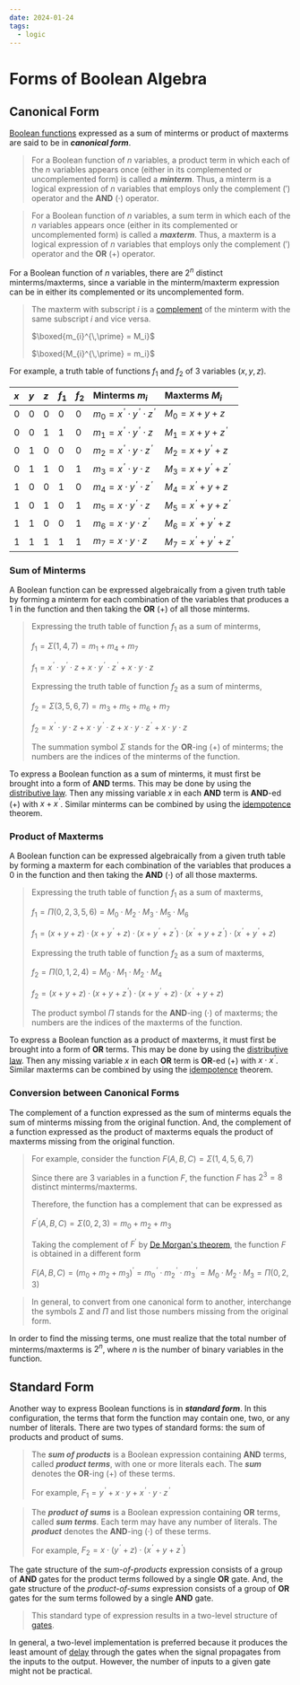 ```yaml
---
date: 2024-01-24
tags:
  - logic
---
```


# Forms of Boolean Algebra

## Canonical Form

[Boolean functions](3d005f51.md) expressed as a sum of minterms or product of maxterms are said to be in ***canonical form***.

> For a Boolean function of $n$ variables, a product term in which each of the $n$ variables appears once (either in its complemented or uncomplemented form) is called a ***minterm***. Thus, a minterm is a logical expression of $n$ variables that employs only the complement $(')$ operator and the **AND** $(\cdot)$ operator.

> For a Boolean function of $n$ variables, a sum term in which each of the $n$ variables appears once (either in its complemented or uncomplemented form) is called a ***maxterm***. Thus, a maxterm is a logical expression of $n$ variables that employs only the complement $(')$ operator and the **OR** $(+)$ operator.

For a Boolean function of $n$ variables, there are $2^n$ distinct minterms/maxterms, since a variable in the minterm/maxterm expression can be in either its complemented or its uncomplemented form.

> The maxterm with subscript $i$ is a [complement](3d005f51.md) of the minterm with the same subscript $i$ and vice versa.
>
> $\boxed{m_{i}^{\,\prime} = M_i}$
>
> $\boxed{M_{i}^{\,\prime} = m_i}$

For example, a truth table of functions $f_1$ and $f_2$ of $3$ variables $(x,\,y,\,z)$.

| $x$ | $y$ | $z$ | $f_1$ | $f_2$ | **Minterms** $m_i$ | **Maxterms** $M_i$ |
| :- | :- | :- | :- | :- | :- | :- |
| $0$ | $0$ | $0$ | $0$ | $0$ | $\displaystyle m_0 = x^{\,\prime} \cdot y^{\,\prime} \cdot z^{\,\prime}$ | $\displaystyle M_0 = x + y + z$ |
| $0$ | $0$ | $1$ | $1$ | $0$ | $\displaystyle m_1 = x^{\,\prime} \cdot y^{\,\prime} \cdot z$ | $\displaystyle M_1 = x + y + z^{\,\prime}$ |
| $0$ | $1$ | $0$ | $0$ | $0$ | $\displaystyle m_2 = x^{\,\prime} \cdot y \cdot z^{\,\prime}$ | $\displaystyle M_2 = x + y^{\,\prime} + z$ |
| $0$ | $1$ | $1$ | $0$ | $1$ | $\displaystyle m_3 = x^{\,\prime} \cdot y \cdot z$ | $\displaystyle M_3 = x + y^{\,\prime} + z^{\,\prime}$ |
| $1$ | $0$ | $0$ | $1$ | $0$ | $\displaystyle m_4 = x \cdot y^{\,\prime} \cdot z^{\,\prime}$ | $\displaystyle M_4 = x^{\,\prime} + y + z$ |
| $1$ | $0$ | $1$ | $0$ | $1$ | $\displaystyle m_5 = x \cdot y^{\,\prime} \cdot z$ | $\displaystyle M_5 = x^{\,\prime} + y + z^{\,\prime}$ |
| $1$ | $1$ | $0$ | $0$ | $1$ | $\displaystyle m_6 = x \cdot y \cdot z^{\,\prime}$ | $\displaystyle M_6 = x^{\,\prime} + y^{\,\prime} + z$ |
| $1$ | $1$ | $1$ | $1$ | $1$ | $\displaystyle m_7 = x \cdot y \cdot z$ | $\displaystyle M_7 = x^{\,\prime} + y^{\,\prime} + z^{\,\prime}$ |

### Sum of Minterms

A Boolean function can be expressed algebraically from a given truth table by forming a minterm for each combination of the variables that produces a $1$ in the function and then taking the **OR** $(+)$ of all those minterms.

> Expressing the truth table of function $f_1$ as a sum of minterms,
>
> $\displaystyle f_1 = \Sigma(1,\,4,\,7) = m_1 + m_4 + m_7$
>
> $\displaystyle f_1 = x^{\,\prime} \cdot y^{\,\prime} \cdot z + x \cdot y^{\,\prime} \cdot z^{\,\prime} + x \cdot y \cdot z$
>
> Expressing the truth table of function $f_2$ as a sum of minterms,
>
> $\displaystyle f_2 = \Sigma(3,\,5,\,6,\,7) = m_3 + m_5 + m_6 + m_7$
>
> $\displaystyle f_2 = x^{\,\prime} \cdot y \cdot z + x \cdot y^{\,\prime} \cdot z + x \cdot y \cdot z^{\,\prime} + x \cdot y \cdot z$
>
> The summation symbol $\Sigma$ stands for the **OR**-ing $(+)$ of minterms; the numbers are the indices of the minterms of the function.

To express a Boolean function as a sum of minterms, it must first be brought into a form of **AND** terms. This may be done by using the [distributive law](3d005f51.md). Then any missing variable $x$ in each **AND** term is **AND**-ed $(+)$ with $x + x^{\,\prime}$. Similar minterms can be combined by using the [idempotence](3d005f51.md) theorem.

### Product of Maxterms

A Boolean function can be expressed algebraically from a given truth table by forming a maxterm for each combination of the variables that produces a $0$ in the function and then taking the **AND** $(\cdot)$ of all those maxterms.

> Expressing the truth table of function $f_1$ as a sum of maxterms,
>
> $\displaystyle f_1 = \Pi(0,\,2,\,3,\,5,\,6) = M_0 \cdot M_2 \cdot M_3 \cdot M_5 \cdot M_6$
>
> $\displaystyle f_1 = \left(x + y + z\right)\cdot\left(x + y^{\,\prime} + z\right)\cdot\left(x + y^{\,\prime} + z^{\,\prime}\right)\cdot\left(x^{\,\prime} + y + z^{\,\prime}\right)\cdot\left(x^{\,\prime} + y^{\,\prime} + z\right)$
>
> Expressing the truth table of function $f_2$ as a sum of maxterms,
>
> $\displaystyle f_2 = \Pi(0,\,1,\,2,\,4) = M_0 \cdot M_1 \cdot M_2 \cdot M_4$
>
> $\displaystyle f_2 = \left(x + y + z\right)\cdot\left(x + y + z^{\,\prime}\right)\cdot\left(x + y^{\,\prime} + z\right)\cdot\left(x^{\,\prime} + y + z\right)$
>
> The product symbol $\Pi$ stands for the **AND**-ing $(\cdot)$ of maxterms; the numbers are the indices of the maxterms of the function.

To express a Boolean function as a product of maxterms, it must first be brought into a form of **OR** terms. This may be done by using the [distributive law](3d005f51.md). Then any missing variable $x$ in each **OR** term is **OR**-ed $(+)$ with $x \cdot x^{\,\prime}$. Similar maxterms can be combined by using the [idempotence](3d005f51.md) theorem.

### Conversion between Canonical Forms

The complement of a function expressed as the sum of minterms equals the sum of minterms missing from the original function. And, the complement of a function expressed as the product of maxterms equals the product of maxterms missing from the original function.

> For example, consider the function $\displaystyle F(A,\,B,\,C) = \Sigma(1,\,4,\,5,\,6,\,7)$
>
> Since there are $3$ variables in a function $F$, the function $F$ has $2^3 = 8$ distinct minterms/maxterms.
>
> Therefore, the function has a complement that can be expressed as
>
> $\displaystyle F^{\prime}(A,\,B,\,C) = \Sigma(0,\,2,\,3) = m_0 + m_2 + m_3$
>
> Taking the complement of $F^{\prime}$ by [De Morgan's theorem](3d005f51.md), the function $F$ is obtained in a different form
>
> $\displaystyle F(A,\,B,\,C) = (m_0 + m_2 + m_3)^{\prime} = m_{0}^{\,\prime} \cdot m_{2}^{\,\prime} \cdot m_{3}^{\,\prime} = M_0 \cdot M_2 \cdot M_3 = \Pi(0,\,2,\,3)$

> In general, to convert from one canonical form to another, interchange the symbols $\Sigma$ and $\Pi$ and list those numbers missing from the original form.

In order to find the missing terms, one must realize that the total number of minterms/maxterms is $2^n$, where $n$ is the number of binary variables in the function.

## Standard Form

Another way to express Boolean functions is in ***standard form***. In this configuration, the terms that form the function may contain one, two, or any number of literals. There are two types of standard forms: the sum of products and product of sums.

> The ***sum of products*** is a Boolean expression containing **AND** terms, called ***product terms***, with one or more literals each. The ***sum*** denotes the **OR**-ing $(+)$ of these terms.
>
> For example, $\displaystyle F_1 = y^{\,\prime} + x \cdot y + x^{\,\prime} \cdot y \cdot z^{\,\prime}$

> The ***product of sums*** is a Boolean expression containing **OR** terms, called ***sum terms***. Each term may have any number of literals. The ***product*** denotes the **AND**-ing $(\cdot)$ of these terms.
>
> For example, $\displaystyle F_2 = x \cdot \left(y^{\,\prime} + z\right) \cdot \left(x^{\,\prime} + y + z^{\,\prime}\right)$

The gate structure of the *sum-of-products* expression consists of a group of **AND** gates for the product terms followed by a single **OR** gate. And, the gate structure of the *product-of-sums* expression consists of a group of **OR** gates for the sum terms followed by a single **AND** gate.

> This standard type of expression results in a two-level structure of [gates](afcc79cf.md).

In general, a two-level implementation is preferred because it produces the least amount of [delay](6f989aae.md) through the gates when the signal propagates from the inputs to the output. However, the number of inputs to a given gate might not be practical.
